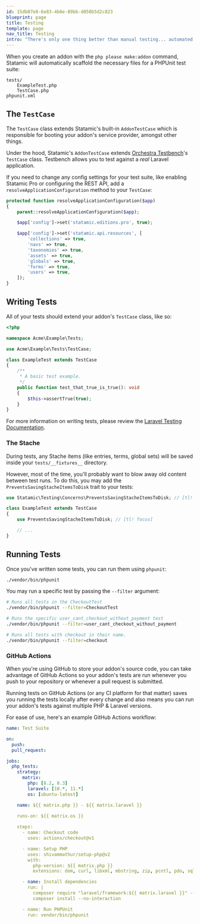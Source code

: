 ```yaml
---
id: 15db07e8-6e83-4b6e-89bb-d050b5d2c823
blueprint: page
title: Testing
template: page
nav_title: Testing
intro: "There's only one thing better than manual testing... automated testing. Addons are scaffolded with PHPUnit test suites out-of-the-box. Learn how to write & run tests."
---
```

When you create an addon with the `php please make:addon` command, Statamic will automatically scaffold the necessary files for a PHPUnit test suite:

``` files theme:serendipity-light
tests/
    ExampleTest.php
    TestCase.php
phpunit.xml
```

## The `TestCase`

The `TestCase` class extends Statamic's built-in `AddonTestCase` which is responsible for booting your addon's service provider, amongst other things. 

Under the hood, Statamic's `AddonTestCase` extends [Orchestra Testbench](https://github.com/orchestral/testbench)'s `TestCase` class. Testbench allows you to test against a *real* Laravel application.

If you need to change any config settings for your test suite, like enabling Statamic Pro or configuring the REST API, add a `resolveApplicationConfiguration` method to your `TestCase`:

```php
protected function resolveApplicationConfiguration($app)
{
    parent::resolveApplicationConfiguration($app);

    $app['config']->set('statamic.editions.pro', true);

    $app['config']->set('statamic.api.resources', [
        'collections' => true,
        'navs' => true,
        'taxonomies' => true,
        'assets' => true,
        'globals' => true,
        'forms' => true,
        'users' => true,
    ]);
}
```


## Writing Tests

All of your tests should extend your addon's `TestCase` class, like so:

```php
<?php

namespace Acme\Example\Tests;

use Acme\Example\Tests\TestCase;

class ExampleTest extends TestCase
{
    /**
     * A basic test example.
     */
    public function test_that_true_is_true(): void
    {
        $this->assertTrue(true);
    }
}
```

For more information on writing tests, please review the [Laravel Testing Documentation](https://laravel.com/docs/12.x/testing).

### The Stache

During tests, any Stache items (like entries, terms, global sets) will be saved inside your `tests/__fixtures__` directory.

However, most of the time, you'll probably want to blow away old content between test runs. To do this, you may add the `PreventsSavingStacheItemsToDisk` trait to your tests:

```php
use Statamic\Testing\Concerns\PreventsSavingStacheItemsToDisk; // [tl! focus]

class ExampleTest extends TestCase
{
	use PreventsSavingStacheItemsToDisk; // [tl! focus]

    // ...
}
```

## Running Tests

Once you've written some tests, you can run them using `phpunit`:

```bash
./vendor/bin/phpunit
```

You may run a specific test by passing the `--filter` argument:

```bash
# Runs all tests in the CheckoutTest
./vendor/bin/phpunit --filter=CheckoutTest

# Runs the specific user_cant_checkout_without_payment test
./vendor/bin/phpunit --filter=user_cant_checkout_without_payment

# Runs all tests with checkout in their name.
./vendor/bin/phpunit --filter=checkout
```

### GitHub Actions

When you're using GitHub to store your addon's source code, you can take advantage of GitHub Actions so your addon's tests are run whenever you push to your repository or whenever a pull request is submitted.

Running tests on GitHub Actions (or any CI platform for that matter) saves you running the tests locally after every change and also means you can run your addon's tests against multiple PHP & Laravel versions.

For ease of use, here's an example GitHub Actions workflow:

```yaml
name: Test Suite

on:
  push:
  pull_request:

jobs:
  php_tests:
    strategy:
      matrix:
        php: [8.2, 8.3]
        laravel: [10.*, 11.*]
        os: [ubuntu-latest]

    name: ${{ matrix.php }} - ${{ matrix.laravel }}
    
    runs-on: ${{ matrix.os }}

    steps:
      - name: Checkout code
        uses: actions/checkout@v1

      - name: Setup PHP
        uses: shivammathur/setup-php@v2
        with:
          php-version: ${{ matrix.php }}
          extensions: dom, curl, libxml, mbstring, zip, pcntl, pdo, sqlite, pdo_sqlite, bcmath, soap, intl, gd, exif, iconv, imagick

      - name: Install dependencies
        run: |
          composer require "laravel/framework:${{ matrix.laravel }}" --no-interaction --no-update
          composer install --no-interaction

      - name: Run PHPUnit
        run: vendor/bin/phpunit
```